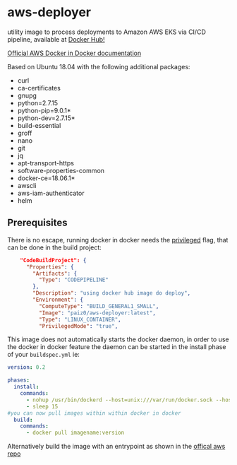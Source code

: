 # aws-deployer
utility image to process deployments to Amazon AWS EKS via CI/CD pipeline, available at [Docker Hub!](https://hub.docker.com/r/paiz0/aws-deployer/)

[Official AWS Docker in Docker documentation](https://docs.aws.amazon.com/codebuild/latest/userguide/sample-docker-custom-image.html)

Based on Ubuntu 18.04 with the following additional packages:

 - curl
 - ca-certificates
 - gnupg
 - python=2.7.15
 - python-pip=9.0.1*
 - python-dev=2.7.15*
 - build-essential
 - groff
 - nano
 - git
 - jq
 - apt-transport-https
 - software-properties-common
 - docker-ce=18.06.1*
 - awscli
 - aws-iam-authenticator
 - helm
 
## Prerequisites

There is no escape, running docker in docker needs the [privileged](https://docs.docker.com/engine/reference/run/#runtime-privilege-and-linux-capabilities) flag, that can be done in the build project:

```json
    "CodeBuildProject": {
      "Properties": {
        "Artifacts": {
          "Type": "CODEPIPELINE"
        },
        "Description": "using docker hub image do deploy",
        "Environment": {
          "ComputeType": "BUILD_GENERAL1_SMALL",
          "Image": "paiz0/aws-deployer:latest",
          "Type": "LINUX_CONTAINER",
          "PrivilegedMode": "true",
```


This image does not automatically starts the docker daemon, in order to use the docker in docker feature the daemon can be started in the install phase of your `buildspec.yml` ie:

```yml
version: 0.2

phases:
  install:
    commands:
      - nohup /usr/bin/dockerd --host=unix:///var/run/docker.sock --host=tcp://127.0.0.1:2375 --storage-driver=overlay > /var/log/dockerd &
      - sleep 15
#you can now pull images within within docker in docker
  build:
    commands:    
      - docker pull imagename:version
```

Alternatively build the image with an entrypoint as shown in the [offical aws repo](https://github.com/aws/aws-codebuild-docker-images/blob/master/ubuntu/docker/17.09.0/dockerd-entrypoint.sh)

